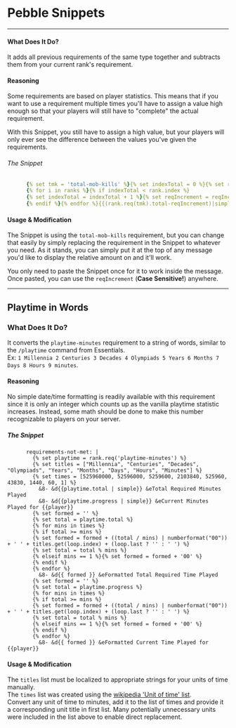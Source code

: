 <title>Pebble Snippets - Official Rankup Wiki</title>
<meta name="description" content="Handy bits of PebbleScript for specific scenarios">

# Pebble Snippets

---

#### What Does It Do?
It adds all previous requirements of the same type together and subtracts them from your current rank's requirement.

#### Reasoning
Some requirements are based on player statistics. This means that if you want to use a requirement multiple times you'll have to assign a value high enough so that your players will still have to "complete" the actual requirement.

With this Snippet, you still have to assign a high value, but your players will only ever see the difference between the values you've given the requirements.

###### The Snippet
```yaml
      {% set tmk = 'total-mob-kills' %}{% set indexTotal = 0 %}{% set reqIncrement = 0 %}
      {% for i in ranks %}{% if indexTotal < rank.index %}
      {% set indexTotal = indexTotal + 1 %}{% set reqIncrement = reqIncrement + ranks[rank.index - indexTotal].req(tmk).total %}
      {% endif %}{% endfor %}{{(rank.req(tmk).total-reqIncrement)|simple}}
```

#### Usage & Modification
The Snippet is using the `total-mob-kills` requirement, but you can change that easily by simply replacing the requirement in the Snippet to whatever you need. As it stands, you can simply put it at the top of any message you'd like to display the relative amount on and it'll work.

You only need to paste the Snippet once for it to work inside the message. Once pasted, you can use the `reqIncrement` (**Case Sensitive!**) anywhere.

---

## Playtime in Words

### What Does It Do?
It converts the `playtime-minutes` requirement to a string of words, similar to the `/playtime` command from Essentials.  
Ex: `1 Millennia 2 Centuries 3 Decades 4 Olympiads 5 Years 6 Months 7 Days 8 Hours 9 minutes`.

#### Reasoning
No simple date/time formatting is readily available with this requirement since it is only an integer which counts up as the vanilla playtime statistic increases. Instead, some math should be done to make this number recognizable to players on your server.

##### The Snippet
```
      requirements-not-met: |
        {% set playtime = rank.req('playtime-minutes') %}
        {% set titles = ["Millennia", "Centuries", "Decades", "Olympiads", "Years", "Months", "Days", "Hours", "Minutes"] %}
        {% set times = [525960000, 52596000, 5259600, 2103840, 525960, 43830, 1440, 60, 1] %}
          &8- &d{{playtime.total | simple}} &eTotal Required Minutes Played
          &8- &d{{playtime.progress | simple}} &eCurrent Minutes Played for {{player}}
        {% set formed = '' %}
        {% set total = playtime.total %}
        {% for mins in times %}
        {% if total >= mins %}
        {% set formed = formed + ((total / mins) | numberformat("00")) + ' ' + titles.get(loop.index) + (loop.last ? '' : ' ') %}
        {% set total = total % mins %}
        {% elseif mins == 1 %}{% set formed = formed + '00' %}
        {% endif %}
        {% endfor %}
          &8- &d{{ formed }} &eFormatted Total Required Time Played
        {% set formed = '' %}
        {% set total = playtime.progress %}
        {% for mins in times %}
        {% if total >= mins %}
        {% set formed = formed + ((total / mins) | numberformat("00")) + ' ' + titles.get(loop.index) + (loop.last ? '' : ' ') %}
        {% set total = total % mins %}
        {% elseif mins == 1 %}{% set formed = formed + '00' %}
        {% endif %}
        {% endfor %}
          &8- &d{{ formed }} &eFormatted Current Time Played for {{player}}
```

#### Usage & Modification

The `titles` list must be localized to appropriate strings for your units of time manually.  
The `times` list was created using the [wikipedia 'Unit of time' list](https://en.wikipedia.org/wiki/Unit_of_time#List).  
Convert any unit of time to minutes, add it to the list of times and provide it a corresponding unit title in first list. Many potentially unnecessary units were included in the list above to enable direct replacement.